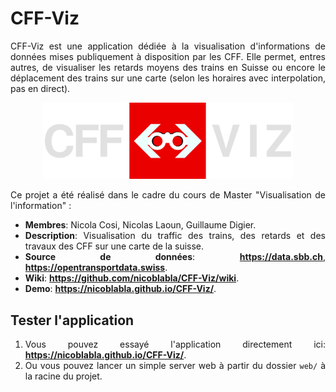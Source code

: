 <div align="justify">

# CFF-Viz

CFF-Viz est une application dédiée à la visualisation d'informations de données mises publiquement à disposition par les CFF. Elle permet, entres autres, de visualiser les retards moyens des trains en Suisse ou encore le déplacement des trains sur une carte (selon les horaires avec interpolation, pas en direct).

<div align="center">
  <img src="https://github.com/nicoblabla/CFF-Viz/blob/main/web/img/cff_viz_white.png?raw=true" width="400" />
</div>

Ce projet a été réalisé dans le cadre du cours de Master "Visualisation de l'information" :

* **Membres**: Nicola Cosi, Nicolas Laoun, Guillaume Digier.
* **Description**: Visualisation du traffic des trains, des retards et des travaux des CFF sur une carte de la suisse.
* **Source de données**: **https://data.sbb.ch**, **https://opentransportdata.swiss**.
* **Wiki**: **https://github.com/nicoblabla/CFF-Viz/wiki**.
* **Demo**: **https://nicoblabla.github.io/CFF-Viz/**.

## Tester l'application

1. Vous pouvez essayé l'application directement ici: **https://nicoblabla.github.io/CFF-Viz/**.
2. Ou vous pouvez lancer un simple server web à partir du dossier `web/` à la racine du projet.

</div>
